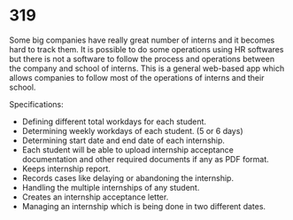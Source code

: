 # 319
Some big companies have really great number of interns and it becomes hard to track them. 
It is possible to do some operations using HR softwares but there is not a software to follow 
the process and operations between the company and school of interns. This is a general 
web-based app which allows companies to follow most of the operations of interns and their school.

Specifications:

- Defining different total workdays for each student.
- Determining weekly workdays of each student. (5 or 6 days)
- Determining start date and end date of each internship.
- Each student will be able to upload internship acceptance documentation and other required documents if any as PDF format.
- Keeps internship report.
- Records cases like delaying or abandoning the internship.
- Handling the multiple internships of any student.
- Creates an internship acceptance letter.
- Managing an internship which is being done in two different dates.
